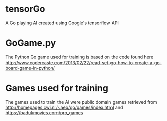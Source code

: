 # tensorGo
A Go playing AI created using Google's tensorflow API

# GoGame.py
The Python Go game used for training is based on the code found here
http://www.codercaste.com/2013/02/22/read-set-go-how-to-create-a-go-board-game-in-python/

# Games used for training
The games used to train the AI were public domain games retrieved from
http://homepages.cwi.nl/~aeb/go/games/index.html
and
https://badukmovies.com/pro_games